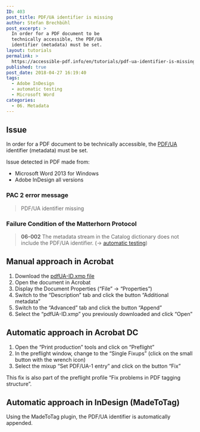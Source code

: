 ```yaml
---
ID: 403
post_title: PDF/UA identifier is missing
author: Stefan Brechbühl
post_excerpt: >
  In order for a PDF document to be
  technically accessible, the PDF/UA
  identifier (metadata) must be set.
layout: tutorials
permalink: >
  https://accessible-pdf.info/en/tutorials/pdf-ua-identifier-is-missing/
published: true
post_date: 2018-04-27 16:19:40
tags:
  - Adobe InDesign
  - automatic testing
  - Microsoft Word
categories:
  - 06. Metadata
---
```

## Issue

In order for a PDF document to be technically accessible, the [PDF/UA][1] identifier (metadata) must be set.

Issue detected in PDF made from:

*   Microsoft Word 2013 for Windows
*   Adobe InDesign all versions

### PAC 2 error message

> PDF/UA identifier missing

### Failure Condition of the Matterhorn Protocol

> **06-002** The metadata stream in the Catalog dictionary does not include the PDF/UA identifier. (→ [automatic testing][2])

## Manual approach in Acrobat

1.  Download the [pdfUA-ID.xmp file][3]
2.  Open the document in Acrobat
3.  Display the Document Properties (“File” → “Properties”)
4.  Switch to the “Description” tab and click the button “Additional metadata”
5.  Switch to the “Advanced” tab and click the button “Append”
6.  Select the “pdfUA-ID.xmp” you previously downloaded and click “Open”

## Automatic approach in Acrobat DC

1.  Open the “Print production” tools and click on “Preflight”
2.  In the preflight window, change to the “Single Fixups” (click on the small button with the wrench icon)
3.  Select the mixup “Set PDF/UA-1 entry” and click on the button “Fix”

This fix is also part of the preflight profile “Fix problems in PDF tagging structure”.

## Automatic approach in InDesign (MadeToTag)

Using the MadeToTag plugin, the PDF/UA identifier is automatically appended.

 [1]: https://accessible-pdf.info/en/glossary/#pdfua
 [2]: https://accessible-pdf.info/en/glossary/#automatic-testing
 [3]: https://taggedpdf.com/xmp/pdfUA-ID.xmp